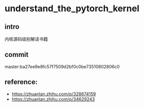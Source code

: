 # understand_the_pytorch_kernel

## intro
内核源码级别解读书籍

## commit
master:ba27ee9e8fc57f7509d2bf0c0be73510802806c0

## reference:
* https://zhuanlan.zhihu.com/p/328674159
* https://zhuanlan.zhihu.com/p/34629243